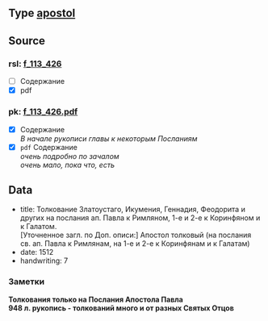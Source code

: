 ## Type [apostol][apostol]

## Source

### rsl: [f_113_426][rsl]

- [ ] Содержание
- [x] pdf

### pk: [f_113_426.pdf][pk]

- [x] Содержание  
  *В начале рукописи главы к некоторым Посланиям*
- [x] `pdf` Содержание  
  *очень подробно по зачалом*   
  *очень мало, пока что, есть*

## Data

* title: Толкование Златоустаго, Икумения, Геннадия, Феодорита и других на послания ап. Павла к Римляном, 1-е и 2-е к
  Коринфяном и к Галатом.  
  [Уточненное загл. по Доп. описи:] Апостол толковый (на послания св. ап. Павла к Римлянам, на 1-е и 2-е к Коринфянам и
  к Галатам)
* date: 1512
* handwriting: 7

### Заметки

**Толкования только на Послания Апостола Павла**  
**948 л. рукопись - толкований много и от разных Святых Отцов**

[rsl]: https://lib-fond.ru/lib-rgb/113/f-113-426/

[pk]: ../../../../../../pravoslavie/bibliya/novyj_zavet/apostol/tolkovyy/f_113_426.pdf

[apostol]: ../../../Библия/Апостол/Апостол.md